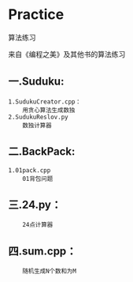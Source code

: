 Practice
========

算法练习

来自《编程之美》及其他书的算法练习

##  一.Suduku: ##
	1.SudukuCreator.cpp：
		用贪心算法生成数独
	2.SudukuReslov.py
		数独计算器
## 二.BackPack:   ##
	1.01pack.cpp
		01背包问题
## 三.24.py： ##
		24点计算器
		
## 四.sum.cpp： ##
		随机生成N个数和为M
